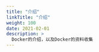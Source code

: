 ```yaml
---
title: "介绍"
linkTitle: "介绍"
weight: 100
date: 2021-02-01
description: >
  Docker的介绍，以及Docker的资料收集
---
```



